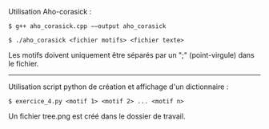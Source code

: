 Utilisation Aho-corasick :

	$ g++ aho_corasick.cpp −−output aho_corasick

	$ ./aho_corasick <fichier motifs> <fichier texte>
  
Les motifs doivent uniquement être séparés par un ";" (point-virgule) dans le fichier.

********************	
Utilisation script python de création et affichage d'un dictionnaire :
	
	$ exercice_4.py <motif 1> <motif 2> ... <motif n>

Un fichier tree.png est créé dans le dossier de travail.
